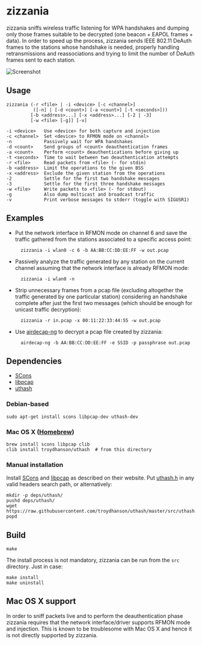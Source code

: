 zizzania
========

zizzania sniffs wireless traffic listening for WPA handshakes and dumping only
those frames suitable to be decrypted (one beacon + EAPOL frames + data). In
order to speed up the process, zizzania sends IEEE 802.11 DeAuth frames to the
stations whose handshake is needed, properly handling retransmissions and
reassociations and trying to limit the number of DeAuth frames sent to each
station.

![Screenshot](http://i.imgur.com/NG7CyU0.png)

Usage
-----

    zizzania (-r <file> | -i <device> [-c <channel>]
              ([-n] | [-d <count>] [-a <count>] [-t <seconds>]))
             [-b <address>...] [-x <address>...] [-2 | -3]
             [-w <file> [-g]] [-v]

    -i <device>   Use <device> for both capture and injection
    -c <channel>  Set <device> to RFMON mode on <channel>
    -n            Passively wait for WPA handshakes
    -d <count>    Send groups of <count> deauthentication frames
    -a <count>    Perform <count> deauthentications before giving up
    -t <seconds>  Time to wait between two deauthentication attempts
    -r <file>     Read packets from <file> (- for stdin)
    -b <address>  Limit the operations to the given BSS
    -x <address>  Exclude the given station from the operations
    -2            Settle for the first two handshake messages
    -3            Settle for the first three handshake messages
    -w <file>     Write packets to <file> (- for stdout)
    -g            Also dump multicast and broadcast traffic
    -v            Print verbose messages to stderr (toggle with SIGUSR1)

Examples
--------

* Put the network interface in RFMON mode on channel 6 and save the traffic
gathered from the stations associated to a specific access point:

        zizzania -i wlan0 -c 6 -b AA:BB:CC:DD:EE:FF -w out.pcap

* Passively analyze the traffic generated by any station on the current channel
assuming that the network interface is already RFMON mode:

        zizzania -i wlan0 -n

* Strip unnecessary frames from a pcap file (excluding altogether the traffic
generated by one particular station) considering an handshake complete after
just the first two messages (which should be enough for unicast traffic
decryption):

        zizzania -r in.pcap -x 00:11:22:33:44:55 -w out.pcap

* Use [airdecap-ng][aircrack-ng] to decrypt a pcap file created by zizzania:

        airdecap-ng -b AA:BB:CC:DD:EE:FF -e SSID -p passphrase out.pcap

Dependencies
------------

* [SCons][scons]
* [libpcap][libpcap]
* [uthash][uthash]

### Debian-based

    sudo apt-get install scons libpcap-dev uthash-dev

### Mac OS X ([Homebrew](http://brew.sh/))

    brew install scons libpcap clib
    clib install troydhanson/uthash  # from this directory

### Manual installation

Install [SCons][scons] and [libpcap][libpcap] as described on their website.
Put [uthash.h][uthash.h] in any valid headers search path, or alternatively:

    mkdir -p deps/uthash/
    pushd deps/uthash/
    wget https://raw.githubusercontent.com/troydhanson/uthash/master/src/uthash.h
    popd

Build
-----

    make

The install process is not mandatory, zizzania can be run from the `src`
directory. Just in case:

    make install
    make uninstall

Mac OS X support
----------------

In order to sniff packets live and to perform the deauthentication phase
zizzania requires that the network interface/driver supports RFMON mode and
injection. This is known to be troublesome with Mac OS X and hence it is not
directly supported by zizzania.

[aircrack-ng]: http://www.aircrack-ng.org
[scons]: http://www.scons.org
[libpcap]: http://www.tcpdump.org
[uthash]: https://troydhanson.github.io/uthash
[clib]: https://github.com/clibs/clib
[uthash.h]: https://raw.githubusercontent.com/troydhanson/uthash/master/src/uthash.h
